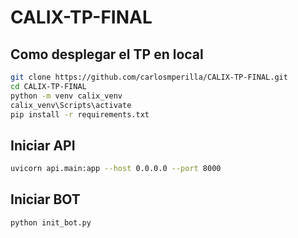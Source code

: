 # CALIX-TP-FINAL
## Como desplegar el TP en local
```sh
git clone https://github.com/carlosmperilla/CALIX-TP-FINAL.git
cd CALIX-TP-FINAL
python -m venv calix_venv
calix_venv\Scripts\activate
pip install -r requirements.txt
```
## Iniciar API
```sh
uvicorn api.main:app --host 0.0.0.0 --port 8000
```

## Iniciar BOT
```sh
python init_bot.py
```
